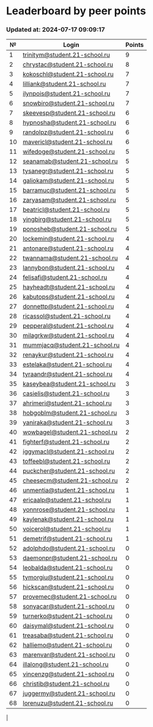 # Leaderboard by peer points

### Updated at: 2024-07-17 09:09:17

| № | Login | Points |
|---|-------|--------|
|1|trinitym@student.21-school.ru|9|
|2|chrystac@student.21-school.ru|8|
|3|kokoschl@student.21-school.ru|7|
|4|lilliank@student.21-school.ru|7|
|5|ilynpois@student.21-school.ru|7|
|6|snowbiro@student.21-school.ru|7|
|7|skeevesp@student.21-school.ru|6|
|8|hypnosha@student.21-school.ru|6|
|9|randolpz@student.21-school.ru|6|
|10|mavericl@student.21-school.ru|6|
|11|wifedoge@student.21-school.ru|5|
|12|seanamab@student.21-school.ru|5|
|13|tysanegr@student.21-school.ru|5|
|14|galiokam@student.21-school.ru|5|
|15|barramuc@student.21-school.ru|5|
|16|zaryasam@student.21-school.ru|5|
|17|beatricl@student.21-school.ru|5|
|18|yingbirg@student.21-school.ru|5|
|19|ponosheb@student.21-school.ru|5|
|20|lockemin@student.21-school.ru|4|
|21|antonare@student.21-school.ru|4|
|22|twannama@student.21-school.ru|4|
|23|lannybon@student.21-school.ru|4|
|24|felisafi@student.21-school.ru|4|
|25|hayheadt@student.21-school.ru|4|
|26|kabutops@student.21-school.ru|4|
|27|donnettp@student.21-school.ru|4|
|28|ricassol@student.21-school.ru|4|
|29|pepperal@student.21-school.ru|4|
|30|milagrkw@student.21-school.ru|4|
|31|mummjacq@student.21-school.ru|4|
|32|renaykur@student.21-school.ru|4|
|33|estelaka@student.21-school.ru|4|
|34|tyraandr@student.21-school.ru|4|
|35|kaseybea@student.21-school.ru|3|
|36|casielis@student.21-school.ru|3|
|37|ahrimeri@student.21-school.ru|3|
|38|hobgoblm@student.21-school.ru|3|
|39|yaniraka@student.21-school.ru|3|
|40|wowbagel@student.21-school.ru|2|
|41|fighterf@student.21-school.ru|2|
|42|iggymacl@student.21-school.ru|2|
|43|toffeebl@student.21-school.ru|2|
|44|puckcher@student.21-school.ru|2|
|45|cheesecm@student.21-school.ru|2|
|46|unmentia@student.21-school.ru|1|
|47|ericaalp@student.21-school.ru|1|
|48|yonnrose@student.21-school.ru|1|
|49|kaylenak@student.21-school.ru|1|
|50|voicerol@student.21-school.ru|1|
|51|demetrif@student.21-school.ru|1|
|52|adolphdo@student.21-school.ru|0|
|53|daemonpr@student.21-school.ru|0|
|54|leobalda@student.21-school.ru|0|
|55|tymorgiu@student.21-school.ru|0|
|56|hickscan@student.21-school.ru|0|
|57|provemec@student.21-school.ru|0|
|58|sonyacar@student.21-school.ru|0|
|59|turnerko@student.21-school.ru|0|
|60|daisymal@student.21-school.ru|0|
|61|treasaba@student.21-school.ru|0|
|62|halliemo@student.21-school.ru|0|
|63|marenvar@student.21-school.ru|0|
|64|illalong@student.21-school.ru|0|
|65|vincenzg@student.21-school.ru|0|
|66|christib@student.21-school.ru|0|
|67|juggermy@student.21-school.ru|0|
|68|lorenuzu@student.21-school.ru|0|
|
